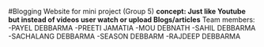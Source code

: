 #Blogging Website for mini project (Group 5)
**concept: Just like Youtube but instead of videos user watch or upload Blogs/articles**
Team members:
-PAYEL DEBBARMA
-PREETI JAMATIA
-MOU DEBNATH
-SAHIL DEBBARMA
-SACHALANG DEBBARMA
-SEASON DEBBARM
-RAJDEEP DEBBARMA

